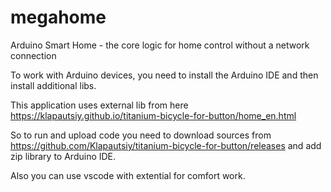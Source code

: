# megahome
Arduino Smart Home - the core logic for home control without a network connection

To work with Arduino devices, you need to install the Arduino IDE and then install additional libs.

This application uses external lib from here https://klapautsiy.github.io/titanium-bicycle-for-button/home_en.html

So to run and upload code you need to download sources from https://github.com/Klapautsiy/titanium-bicycle-for-button/releases and add zip library to Arduino IDE.

Also you can use vscode with extential for comfort work.